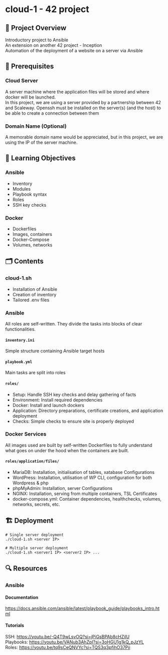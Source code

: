 # cloud-1 - 42 project
## :open_file_folder: Project Overview
Introductory project to Ansible  
An extension on another 42 project - Inception  
Automation of the deployment of a website on a server via Ansible
## :triangular_ruler: Prerequisites
### Cloud Server
A server machine where the application files will be stored and where docker will be launched.  
In this project, we are using a server provided by a partnership between 42 and Scaleway.
Openssh must be installed on the server(s) (and the host) to be able to create a connection between them
### Domain Name (Optional)
A memorable domain name would be appreciated, but in this project, we are using the IP of the server machine.
## :pushpin: Learning Objectives
### Ansible
- Inventory
- Modules
- Playbook syntax
- Roles
- SSH key checks
### Docker
- Dockerfiles
- Images, containers
- Docker-Compose
- Volumes, networks
## :card_index_dividers: Contents
### cloud-1.sh
- Installation of Ansible
- Creation of inventory
- Tailored .env files
### Ansible
All roles are self-written. They divide the tasks into blocks of clear functionalities.
#### `inventory.ini`
Simple structure containing Ansible target hosts
#### `playbook.yml`
Main tasks are split into roles
#### `roles/`
- Setup: Handle SSH key checks and delay gathering of facts
- Environment: Install required dependencies
- Docker: Install and launch dockers
- Application: Directory preparations, certificate creations, and application deployment
- Checks: Simple checks to ensure site is properly deployed
### Docker Services
All images used are built by self-written Dockerfiles to fully understand what goes on under the hood when the containers are built.
#### `roles/application/files/`
- MariaDB: Installation, initialisation of tables, xatabase Configurations
- WordPress: Installation, utilisation of WP CLI, configuration for both Wordpress & php
- phpMyAdmin: Installation, server Configurations
- NGINX: Installation, serving from multiple containers, TSL Certificates
- docker-compose.yml: Container dependencies, healthchecks, volumes, networks, secrets, etc.
## :building_construction: Deployment
```
# Single server deployment
./cloud-1.sh <server IP>

# Multiple server deployment
./cloud-1.sh <server1 IP> <server2 IP> ...
```
## :mag: Resources
### Ansible
#### Documentation
https://docs.ansible.com/ansible/latest/playbook_guide/playbooks_intro.html  
#### Tutorials
SSH: https://youtu.be/-Q4T9wLsvOQ?si=jPiGsBPAb8cHZiIU  
Playbooks: https://youtu.be/VANub3AhZpI?si=3oHGU1g1kQ_pJzYL  
Roles: https://youtu.be/tq9sCeQNVYc?si=TQS3q3pfihO37Pji  